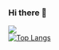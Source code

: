 ### Hi there 👋

![](https://github-readme-stats.vercel.app/api?username=Mitchell-T&show_icons=true&hide_border=true&count_private=true&include_all_commits=true&theme=tokyonight)  
[![Top Langs](https://github-readme-stats.vercel.app/api/top-langs/?username=Mitchell-T&theme=tokyonight&hide=mathematica,shaderlab)](https://github.com/anuraghazra/github-readme-stats)
